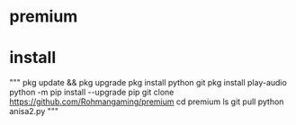 # premium

# install

"""
pkg update && pkg upgrade
pkg install python git
pkg install play-audio
python -m pip install --upgrade pip
git clone https://github.com/Rohmangaming/premium
cd premium 
ls
git pull
python anisa2.py
"""
